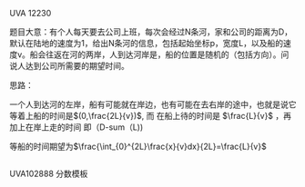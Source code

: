 UVA 12230

题目大意：有个人每天要去公司上班，每次会经过N条河，家和公司的距离为D，默认在陆地的速度为1，给出N条河的信息，包括起始坐标p，宽度L，以及船的速度v。船会往返在河的两岸，人到达河岸是，船的位置是随机的（包括方向）。问说人达到公司所需要的期望时间。

思路：

一个人到达河的左岸，船有可能就在岸边，也有可能在去右岸的途中，也就是说它等着上船的时间是$(0,\frac{2L}{v})$, 而 在船上待的时间是 $\frac{L}{v}$ ，再加上在岸上走的时间 即（D-sum（L))

等船的时间期望为$\frac{\int_{0}^{2L}\frac{x}{v}dx}{2L}=\frac{L}{v}$

```

```



UVA102888 分数模板

